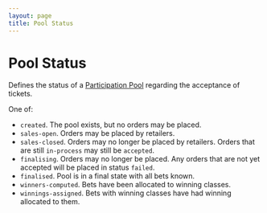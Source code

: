 ```yaml
---
layout: page
title: Pool Status
---
```


# Pool Status

Defines the status of a [Participation Pool](../concepts/participation-pool) regarding the acceptance of tickets.

One of:

* `created`. The pool exists, but no orders may be placed.
* `sales-open`. Orders may be placed by retailers.
* `sales-closed`. Orders may no longer be placed by retailers. Orders that are still `in-process` may still be `accepted`.
* `finalising`. Orders may no longer be placed. Any orders that are not yet accepted will be placed in status `failed`.
* `finalised`. Pool is in a final state with all bets known.
* `winners-computed`. Bets have been allocated to winning classes.
* `winnings-assigned`. Bets with winning classes have had winning allocated to them.
